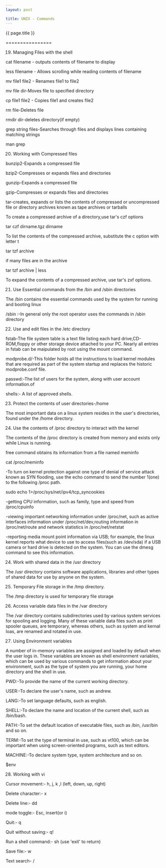 ```yaml
---
layout: post

title: UNIX - Commands
---
```




{{ page.title }}

================


19) Managing Files with the shell

cat filename - outputs contents of filename to display

less filename - Allows scrolling while reading contents of filename

mv file1 file2 - Renames file1 to file2

mv file dir-Moves file to specified directory

cp file1 file2 - Copies file1 and creates file2

rm file-Deletes file

rmdir dir-deletes directory(if empty)

grep string files-Searches through files and displays lines containing matching strings

man grep

20) Working with Compressed files

bunzip2-Expands a compressed file

bzip2-Compresses or expands files and directories

gunzip-Expands a compressed file

gzip-Compresses or expands files and directories

tar-creates, expands or lists the contents of compressed or uncompressed file or directory archives known as tape archives or tarballs

To create a compressed archive of a directory,use tar's czf options

tar czf dirname.tgz dirname

To list the contents of the compressed archive, substitute the c option with letter t

tar tzf archive

if many files are in the archive

tar tzf archive | less

To expand the contents of a compressed archive, use tar's zxf options.

21) Use Essential commands from the /bin and /sbin directories

The /bin contains the essential commands used by the system for running and booting linux

/sbin :-In general only the root operator uses the commands in /sbin directory

22) Use and edit files in the /etc directory

fstab-The file system table is a text file listing each hard drive,CD-ROM,floppy or other storage device attached to your PC. Nearly all entries in fstab can be maipulated by root using the mount command.

modprobe.d/-This folder holds all the instructions to load kernel modules that are required as part of the system startup and replaces the historic modprobe.conf file.

passwd:-The list of users for the system, along with user account information.of

shells:- A list of approved shells.

23) Protect the contents of user directories-/home

The most important data on a linux system resides in the user's directories, found under the /home directory.

24) Use the contents of /proc directory to interact with the kernel

The contents of the /proc directory is created from memory and exists only while Linux is running.

free command obtains its information from a file named meminfo

cat /proc/meminfo

-To turn on kernel protection against one type of denial of service attack known as SYN flooding, use the echo command to send the number 1(one) to the following /proc path.

sudo echo 1>/proc/sys/net/ipv4/tcp_syncookies

-getting CPU information, such as family, type and speed from /proc/cpuinfo

-viewing important networking information under /proc/net, such as active interfaces information under /proc/net/dev,routing information in /proc/net/route and network statistics in /proc/net/netstat

-reporting media mount point information via USB; for example, the linux kernel reports what device to use to access files(such as /dev/sda) if a USB camera or hard drive is detected on the system. You can use the dmesg command to see this information.

24) Work with shared data in the /usr directory

The /usr directory contains software applications, libraries and other types of shared data for use by anyone on the system.   

25) Temporary File storage in the /tmp directory.

The /tmp directory is used for temporary file storage

26) Access variable data files in the /var directory

The /var directory contains subdirectories used by various system services for spooling and logging. Many of these variable data files   such as print spooler queues, are temporary, whereas others, such as system and kernal loas, are renamed and rotated in use.

27) Using Environment variables

A number of in-memory variables are assigned and loaded by default when the user logs in. These variables are known as shell environment variables, which can be used by various commands to get information about your environment, such as the type of system you are running, your home directory and the shell in use.

PWD:-To provide the name of the current working directory.

USER:-To declare the user's name, such as andrew.

LANG:-To set language defaults, such as english.

SHELL:-To declare the name and location of the current shell, such as /bin/bash.

PATH:-To set the default location of executable files, such as /bin, /usr/bin and so on.

TERM:-To set the type of terminal in use, such as vt100, which can be important when using screen-oriented programs, such as text editors.

MACHINE:-To declare system type, system architecture and so on.

$env

28) Working with vi

Cursor movement:- h, j, k ,l (left, down, up, right) 

Delete character:- x

Delete line:- dd

mode toggle:- Esc, insert(or i)

Quit:- q

Quit without saving:- q!

Run a shell command:- sh (use 'exit' to return)

Save file:- w

Text search- /
